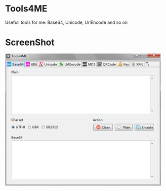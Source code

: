 Tools4ME
========

Usefull tools for me: Base64, Unicode, UrlEncode and so on

ScreenShot
========
![ScreenShot](Tools4ME/Cover.png)
